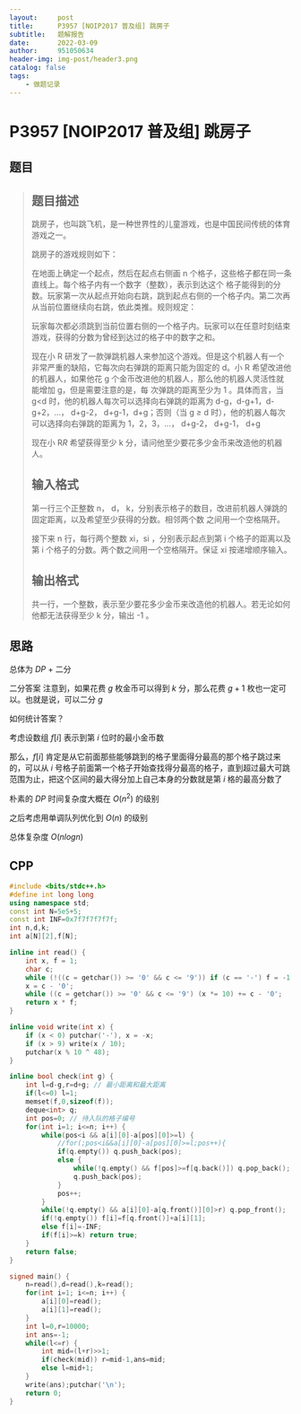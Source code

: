 ```yaml
---
layout:     post
title:      P3957 [NOIP2017 普及组] 跳房子
subtitle:   题解报告
date:       2022-03-09
author:     951050634
header-img: img-post/header3.png
catalog: false
tags:
    - 做题记录
---
```




# P3957 [NOIP2017 普及组] 跳房子

## 题目

> ## 题目描述
>
> 跳房子，也叫跳飞机，是一种世界性的儿童游戏，也是中国民间传统的体育游戏之一。
>
> 跳房子的游戏规则如下：
>
> 在地面上确定一个起点，然后在起点右侧画 n 个格子，这些格子都在同一条直线上。每个格子内有一个数字（整数），表示到达这个 格子能得到的分数。玩家第一次从起点开始向右跳，跳到起点右侧的一个格子内。第二次再从当前位置继续向右跳，依此类推。规则规定：
>
> 玩家每次都必须跳到当前位置右侧的一个格子内。玩家可以在任意时刻结束游戏，获得的分数为曾经到达过的格子中的数字之和。
>
> 现在小 R 研发了一款弹跳机器人来参加这个游戏。但是这个机器人有一个非常严重的缺陷，它每次向右弹跳的距离只能为固定的 d。小 R 希望改进他的机器人，如果他花 g 个金币改进他的机器人，那么他的机器人灵活性就能增加 g，但是需要注意的是，每 次弹跳的距离至少为 1 。具体而言，当 g<d 时，他的机器人每次可以选择向右弹跳的距离为 d-g，d-g+1，d-g+2，…， d+g-2， d+g-1，d+g；否则（当 g *≥* d 时），他的机器人每次可以选择向右弹跳的距离为 1，2，3，…， d+g-2， d+g-1， d+g
>
> 现在小 R*R* 希望获得至少 k 分，请问他至少要花多少金币来改造他的机器人。
>
> ## 输入格式
>
> 第一行三个正整数 n， d， k，分别表示格子的数目，改进前机器人弹跳的固定距离，以及希望至少获得的分数。相邻两个数 之间用一个空格隔开。
>
> 接下来 n 行，每行两个整数 xi，si ，分别表示起点到第 i 个格子的距离以及第 i 个格子的分数。两个数之间用一个空格隔开。保证 xi 按递增顺序输入。 
>
> ## 输出格式
>
> 共一行，一个整数，表示至少要花多少金币来改造他的机器人。若无论如何他都无法获得至少 k 分，输出 -1 。



## 思路

总体为 $DP$ + 二分

二分答案 注意到，如果花费 $g$ 枚金币可以得到 $k$ 分，那么花费 $g+1$ 枚也一定可以。也就是说，可以二分 $g$ 

如何统计答案？

考虑设数组 $f[i]$ 表示到第 $i$ 位时的最小金币数

那么，$f[i]$ 肯定是从它前面那些能够跳到的格子里面得分最高的那个格子跳过来的，可以从 $i$ 号格子前面第一个格子开始查找得分最高的格子，直到超过最大可跳范围为止，把这个区间的最大得分加上自己本身的分数就是第 $i$ 格的最高分数了

朴素的 $DP$ 时间复杂度大概在 $O(n^2)$ 的级别

之后考虑用单调队列优化到 $O(n)$ 的级别

总体复杂度 $O(nlogn)$



## CPP

``` cpp
#include <bits/stdc++.h>
#define int long long
using namespace std;
const int N=5e5+5;
const int INF=0x7f7f7f7f7f;
int n,d,k;
int a[N][2],f[N];

inline int read() {
	int x, f = 1;
	char c;
	while (!((c = getchar()) >= '0' && c <= '9')) if (c == '-') f = -1;
	x = c - '0';
	while ((c = getchar()) >= '0' && c <= '9') (x *= 10) += c - '0';
	return x * f;
}

inline void write(int x) {
	if (x < 0) putchar('-'), x = -x;
	if (x > 9) write(x / 10);
	putchar(x % 10 ^ 48);
}

inline bool check(int g) {
	int l=d-g,r=d+g; // 最小距离和最大距离
	if(l<=0) l=1;
	memset(f,0,sizeof(f));
	deque<int> q;
	int pos=0; // 待入队的格子编号
	for(int i=1; i<=n; i++) {
		while(pos<i && a[i][0]-a[pos][0]>=l) {
			//for(;pos<i&&a[i][0]-a[pos][0]>=l;pos++){
			if(q.empty()) q.push_back(pos);
			else {
				while(!q.empty() && f[pos]>=f[q.back()]) q.pop_back();
				q.push_back(pos);
			}
			pos++;
		}
		while(!q.empty() && a[i][0]-a[q.front()][0]>r) q.pop_front();
		if(!q.empty()) f[i]=f[q.front()]+a[i][1];
		else f[i]=-INF;
		if(f[i]>=k) return true;
	}
	return false;
}

signed main() {
	n=read(),d=read(),k=read();
	for(int i=1; i<=n; i++) {
		a[i][0]=read();
		a[i][1]=read();
	}
	int l=0,r=10000;
	int ans=-1;
	while(l<=r) {
		int mid=(l+r)>>1;
		if(check(mid)) r=mid-1,ans=mid;
		else l=mid+1;
	}
	write(ans);putchar('\n');
	return 0;
}
```

